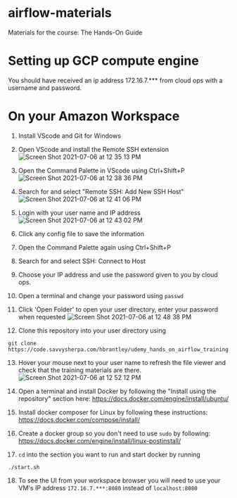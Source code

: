 # airflow-materials
Materials for the course: The Hands-On Guide

# Setting up GCP compute engine
You should have received an ip address 172.16.7.*** from cloud ops with a username and password. 

# On your Amazon Workspace 
1) Install VScode and Git for Windows

2) Open VScode and install the Remote SSH extension
![Screen Shot 2021-07-06 at 12 35 13 PM](https://code.savvysherpa.com/storage/user/296/files/f7bf5f80-de56-11eb-8a26-0948f20c9b98)

3) Open the Command Palette in VScode using Ctrl+Shift+P
![Screen Shot 2021-07-06 at 12 38 36 PM](https://code.savvysherpa.com/storage/user/296/files/42d97280-de57-11eb-85c8-22baad4febb0)

4) Search for and select "Remote SSH: Add New SSH Host" ![Screen Shot 2021-07-06 at 12 41 06 PM](https://code.savvysherpa.com/storage/user/296/files/8c29c200-de57-11eb-8c8c-0b75a1625e53)

5) Login with your user name and IP address
![Screen Shot 2021-07-06 at 12 43 02 PM](https://code.savvysherpa.com/storage/user/296/files/c09d7e00-de57-11eb-9e3e-d5a555411647)

6) Click any config file to save the information

7) Open the Command Palette again using Ctrl+Shift+P

8) Search for and select SSH: Connect to Host

9) Choose your IP address and use the password given to you by cloud ops.

10) Open a terminal and change your password using `passwd`

11) Click 'Open Folder' to open your user directory, enter your password when requested
![Screen Shot 2021-07-06 at 12 48 38 PM](https://code.savvysherpa.com/storage/user/296/files/97c9b880-de58-11eb-8150-342bb19636bc)

12) Clone this repository into your user directory using 
``` 
git clone https://code.savvysherpa.com/hbrantley/udemy_hands_on_airflow_training.git
```

13) Hover your mouse next to your user name to refresh the file viewer and check that the training materials are there. 
![Screen Shot 2021-07-06 at 12 52 12 PM](https://code.savvysherpa.com/storage/user/296/files/335b2900-de59-11eb-8736-f70b7402fd85)

14) Open a terminal and install Docker by following the "Install using the repository" section here: https://docs.docker.com/engine/install/ubuntu/

15) Install docker composer for Linux by following these instructions: https://docs.docker.com/compose/install/

16) Create a docker group so you don't need to use `sudo` by following: https://docs.docker.com/engine/install/linux-postinstall/

17) `cd` into the section you want to run and start docker by running
```
./start.sh
```

18) To see the UI from your workspace browser you will need to use your VM's IP address `172.16.7.***:8080` instead of `localhost:8080`

